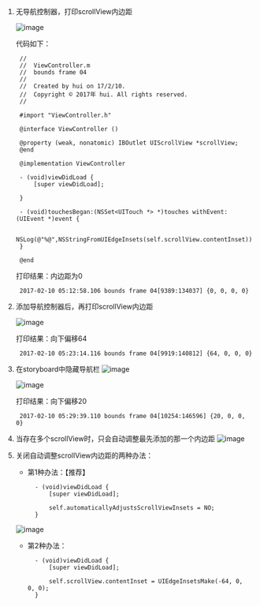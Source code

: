 
1. 无导航控制器，打印scrollView内边距
 
	![image](images/p0038.png)
	
	代码如下：

		//
		//  ViewController.m
		//  bounds frame 04
		//
		//  Created by hui on 17/2/10.
		//  Copyright © 2017年 hui. All rights reserved.
		//
		
		#import "ViewController.h"
		
		@interface ViewController ()
		
		@property (weak, nonatomic) IBOutlet UIScrollView *scrollView;
		@end
		
		@implementation ViewController
		
		- (void)viewDidLoad {
		    [super viewDidLoad];
		
		}
		
		- (void)touchesBegan:(NSSet<UITouch *> *)touches withEvent:(UIEvent *)event {
		    
		    NSLog(@"%@",NSStringFromUIEdgeInsets(self.scrollView.contentInset));
		}
		
		@end
	
	打印结果：内边距为0

		2017-02-10 05:12:58.106 bounds frame 04[9389:134037] {0, 0, 0, 0}
		
2. 添加导航控制器后，再打印scrollView内边距

	![image](images/p0039.png)

	打印结果：向下偏移64

		2017-02-10 05:23:14.116 bounds frame 04[9919:140812] {64, 0, 0, 0}
		
3. 在storyboard中隐藏导航栏
	![image](images/p0040.png)

	![image](images/p0041.png)

	打印结果：向下偏移20

		2017-02-10 05:29:39.110 bounds frame 04[10254:146596] {20, 0, 0, 0}
	
4. 当存在多个scrollView时，只会自动调整最先添加的那一个内边距
	![image](images/p0042.png)
5. 关闭自动调整scrollView内边距的两种办法：

	- 第1种办法：【推荐】

			- (void)viewDidLoad {
			    [super viewDidLoad];
			
			    self.automaticallyAdjustsScrollViewInsets = NO;
			}
		
	![image](images/p0043.png)

	- 第2种办法：

			- (void)viewDidLoad {
			    [super viewDidLoad];
			
			    self.scrollView.contentInset = UIEdgeInsetsMake(-64, 0, 0, 0);
			}
